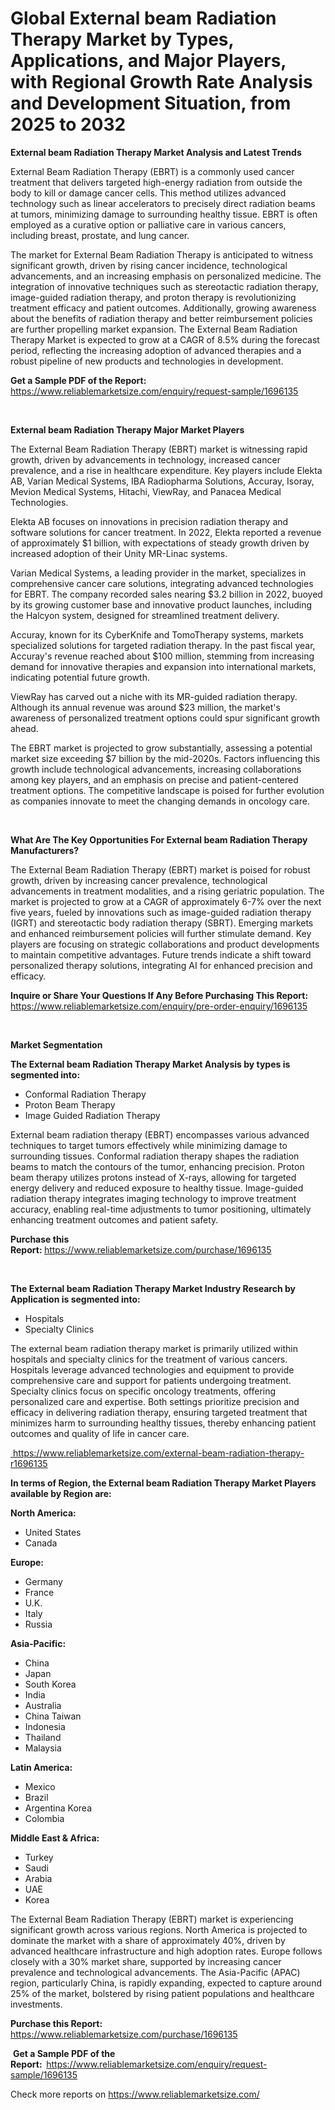 <p><h1>Global External beam Radiation Therapy Market by Types, Applications, and Major Players, with Regional Growth Rate Analysis and Development Situation, from 2025 to 2032</h1></p><p><strong>External beam Radiation Therapy Market Analysis and Latest Trends</strong></p>
<p><p>External Beam Radiation Therapy (EBRT) is a commonly used cancer treatment that delivers targeted high-energy radiation from outside the body to kill or damage cancer cells. This method utilizes advanced technology such as linear accelerators to precisely direct radiation beams at tumors, minimizing damage to surrounding healthy tissue. EBRT is often employed as a curative option or palliative care in various cancers, including breast, prostate, and lung cancer.</p><p>The market for External Beam Radiation Therapy is anticipated to witness significant growth, driven by rising cancer incidence, technological advancements, and an increasing emphasis on personalized medicine. The integration of innovative techniques such as stereotactic radiation therapy, image-guided radiation therapy, and proton therapy is revolutionizing treatment efficacy and patient outcomes. Additionally, growing awareness about the benefits of radiation therapy and better reimbursement policies are further propelling market expansion. The External Beam Radiation Therapy Market is expected to grow at a CAGR of 8.5% during the forecast period, reflecting the increasing adoption of advanced therapies and a robust pipeline of new products and technologies in development.</p></p>
<p><strong>Get a Sample PDF of the Report:&nbsp;</strong> <a href="https://www.reliablemarketsize.com/enquiry/request-sample/1696135?utm_campaign=2334&utm_medium=2&utm_source=Github&utm_content=ia&utm_term=03032025&utm_id=external-beam-radiation-therapy">https://www.reliablemarketsize.com/enquiry/request-sample/1696135</a></p>
<p>&nbsp;</p>
<p><strong>External beam Radiation Therapy Major Market Players</strong></p>
<p><p>The External Beam Radiation Therapy (EBRT) market is witnessing rapid growth, driven by advancements in technology, increased cancer prevalence, and a rise in healthcare expenditure. Key players include Elekta AB, Varian Medical Systems, IBA Radiopharma Solutions, Accuray, Isoray, Mevion Medical Systems, Hitachi, ViewRay, and Panacea Medical Technologies.</p><p>Elekta AB focuses on innovations in precision radiation therapy and software solutions for cancer treatment. In 2022, Elekta reported a revenue of approximately $1 billion, with expectations of steady growth driven by increased adoption of their Unity MR-Linac systems.</p><p>Varian Medical Systems, a leading provider in the market, specializes in comprehensive cancer care solutions, integrating advanced technologies for EBRT. The company recorded sales nearing $3.2 billion in 2022, buoyed by its growing customer base and innovative product launches, including the Halcyon system, designed for streamlined treatment delivery.</p><p>Accuray, known for its CyberKnife and TomoTherapy systems, markets specialized solutions for targeted radiation therapy. In the past fiscal year, Accuray's revenue reached about $100 million, stemming from increasing demand for innovative therapies and expansion into international markets, indicating potential future growth.</p><p>ViewRay has carved out a niche with its MR-guided radiation therapy. Although its annual revenue was around $23 million, the market's awareness of personalized treatment options could spur significant growth ahead.</p><p>The EBRT market is projected to grow substantially, assessing a potential market size exceeding $7 billion by the mid-2020s. Factors influencing this growth include technological advancements, increasing collaborations among key players, and an emphasis on precise and patient-centered treatment options. The competitive landscape is poised for further evolution as companies innovate to meet the changing demands in oncology care.</p></p>
<p>&nbsp;</p>
<p><strong>What Are The Key Opportunities For External beam Radiation Therapy Manufacturers?</strong></p>
<p><p>The External Beam Radiation Therapy (EBRT) market is poised for robust growth, driven by increasing cancer prevalence, technological advancements in treatment modalities, and a rising geriatric population. The market is projected to grow at a CAGR of approximately 6-7% over the next five years, fueled by innovations such as image-guided radiation therapy (IGRT) and stereotactic body radiation therapy (SBRT). Emerging markets and enhanced reimbursement policies will further stimulate demand. Key players are focusing on strategic collaborations and product developments to maintain competitive advantages. Future trends indicate a shift toward personalized therapy solutions, integrating AI for enhanced precision and efficacy.</p></p>
<p><strong>Inquire or Share Your Questions If Any Before Purchasing This Report:</strong> <a href="https://www.reliablemarketsize.com/enquiry/pre-order-enquiry/1696135?utm_campaign=2334&utm_medium=2&utm_source=Github&utm_content=ia&utm_term=03032025&utm_id=external-beam-radiation-therapy">https://www.reliablemarketsize.com/enquiry/pre-order-enquiry/1696135</a></p>
<p>&nbsp;</p>
<p><strong>Market Segmentation</strong></p>
<p><strong>The External beam Radiation Therapy Market Analysis by types is segmented into:</strong></p>
<p><ul><li>Conformal Radiation Therapy</li><li>Proton Beam Therapy</li><li>Image Guided Radiation Therapy</li></ul></p>
<p><p>External beam radiation therapy (EBRT) encompasses various advanced techniques to target tumors effectively while minimizing damage to surrounding tissues. Conformal radiation therapy shapes the radiation beams to match the contours of the tumor, enhancing precision. Proton beam therapy utilizes protons instead of X-rays, allowing for targeted energy delivery and reduced exposure to healthy tissue. Image-guided radiation therapy integrates imaging technology to improve treatment accuracy, enabling real-time adjustments to tumor positioning, ultimately enhancing treatment outcomes and patient safety.</p></p>
<p><strong>Purchase this Report:&nbsp;</strong><a href="https://www.reliablemarketsize.com/purchase/1696135?utm_campaign=2334&utm_medium=2&utm_source=Github&utm_content=ia&utm_term=03032025&utm_id=external-beam-radiation-therapy">https://www.reliablemarketsize.com/purchase/1696135</a></p>
<p>&nbsp;</p>
<p><strong>The External beam Radiation Therapy Market Industry Research by Application is segmented into:</strong></p>
<p><ul><li>Hospitals</li><li>Specialty Clinics</li></ul></p>
<p><p>The external beam radiation therapy market is primarily utilized within hospitals and specialty clinics for the treatment of various cancers. Hospitals leverage advanced technologies and equipment to provide comprehensive care and support for patients undergoing treatment. Specialty clinics focus on specific oncology treatments, offering personalized care and expertise. Both settings prioritize precision and efficacy in delivering radiation therapy, ensuring targeted treatment that minimizes harm to surrounding healthy tissues, thereby enhancing patient outcomes and quality of life in cancer care.</p></p>
<p><a href="https://www.reliablemarketsize.com/external-beam-radiation-therapy-r1696135?utm_campaign=2334&utm_medium=2&utm_source=Github&utm_content=ia&utm_term=03032025&utm_id=external-beam-radiation-therapy">&nbsp;https://www.reliablemarketsize.com/external-beam-radiation-therapy-r1696135</a></p>
<p><strong>In terms of Region, the External beam Radiation Therapy Market Players available by Region are:</strong></p>
<p>
    <p> <strong> North America: </strong>
        <ul>
            <li>United States</li>
            <li>Canada</li>
        </ul>
        </p> 
    <p> <strong> Europe: </strong>
        <ul>
            <li>Germany</li>
            <li>France</li>
            <li>U.K.</li>
            <li>Italy</li>
            <li>Russia</li>
        </ul>
        </p> 
    <p> <strong> Asia-Pacific: </strong>
        <ul>
            <li>China</li>
            <li>Japan</li>
            <li>South Korea</li>
            <li>India</li>
            <li>Australia</li>
            <li>China Taiwan</li>
            <li>Indonesia</li>
            <li>Thailand</li>
            <li>Malaysia</li>
        </ul>
        </p> 
    <p> <strong> Latin America: </strong>
        <ul>
            <li>Mexico</li>
            <li>Brazil</li>
            <li>Argentina Korea</li>
            <li>Colombia</li>
        </ul>
        </p> 
    <p> <strong> Middle East & Africa: </strong>
        <ul>
            <li>Turkey</li>
            <li>Saudi</li>
            <li>Arabia</li>
            <li>UAE</li>
            <li>Korea</li>
        </ul>
    </p>
    </p>
<p><p>The External Beam Radiation Therapy (EBRT) market is experiencing significant growth across various regions. North America is projected to dominate the market with a share of approximately 40%, driven by advanced healthcare infrastructure and high adoption rates. Europe follows closely with a 30% market share, supported by increasing cancer prevalence and technological advancements. The Asia-Pacific (APAC) region, particularly China, is rapidly expanding, expected to capture around 25% of the market, bolstered by rising patient populations and healthcare investments.</p></p>
<p><strong>Purchase this Report: </strong><a href="https://www.reliablemarketsize.com/purchase/1696135?utm_campaign=2334&utm_medium=2&utm_source=Github&utm_content=ia&utm_term=03032025&utm_id=external-beam-radiation-therapy">https://www.reliablemarketsize.com/purchase/1696135</a></p>
<p>&nbsp;<strong>Get a Sample PDF of the Report:&nbsp;&nbsp;</strong><a href="https://www.reliablemarketsize.com/enquiry/request-sample/1696135?utm_campaign=2334&utm_medium=2&utm_source=Github&utm_content=ia&utm_term=03032025&utm_id=external-beam-radiation-therapy">https://www.reliablemarketsize.com/enquiry/request-sample/1696135</a></p>
<p><strong></strong></p>
<p>Check more reports on <a href="https://www.reliablemarketsize.com/?utm_campaign=2334&utm_medium=2&utm_source=Github&utm_content=ia&utm_term=03032025&utm_id=external-beam-radiation-therapy">https://www.reliablemarketsize.com/</a></p>